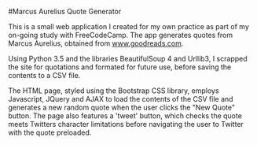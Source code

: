 #Marcus Aurelius Quote Generator

This is a small web application I created for my own practice as part of
my on-going study with FreeCodeCamp.
The app generates quotes from Marcus Aurelius, obtained from www.goodreads.com.

Using Python 3.5 and the libraries BeautifulSoup 4 and Urllib3, I scrapped the site
for quotations and formated for future use, before saving the contents to a CSV file.

The HTML page, styled using the Bootstrap CSS library, employs Javascript, JQuery and
AJAX to load the contents of the CSV file and generates a new random quote when the
user clicks the "New Quote" button. The page also features a 'tweet' button, which
checks the quote meets Twitters character limitations before navigating the user
to Twitter with the quote preloaded.
